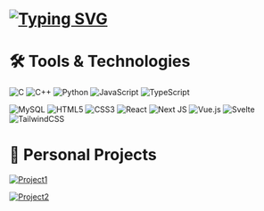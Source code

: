 # [![Typing SVG](https://readme-typing-svg.herokuapp.com?font=Helvetica&size=30&duration=4800&pause=1000&color=F0F6FC&width=435&lines=Hi+there+%F0%9F%91%8B%2C+I'm+Pouya;Welcome+to+my+GitHub+Profile)](https://git.io/typing-svg)

# 🛠️ Tools & Technologies
![C](https://img.shields.io/badge/c-%2300599C.svg?style=for-the-badge&logo=c&logoColor=white) ![C++](https://img.shields.io/badge/c++-%2300599C.svg?style=for-the-badge&logo=c%2B%2B&logoColor=white) ![Python](https://img.shields.io/badge/python-3670A0?style=for-the-badge&logo=python&logoColor=ffdd54) ![JavaScript](https://img.shields.io/badge/javascript-%23323330.svg?style=for-the-badge&logo=javascript&logoColor=%23F7DF1E) ![TypeScript](https://img.shields.io/badge/TypeScript-007ACC?style=for-the-badge&logo=typescript&logoColor=white) 

![MySQL](https://img.shields.io/badge/mysql-%2335495e.svg?style=for-the-badge&logo=mysql&logoColor=white) ![HTML5](https://img.shields.io/badge/html-%23E34F26.svg?style=for-the-badge&logo=html5&logoColor=white) ![CSS3](https://img.shields.io/badge/css-%231572B6.svg?style=for-the-badge&logo=css3&logoColor=white) ![React](https://img.shields.io/badge/react-%2320232a.svg?style=for-the-badge&logo=react&logoColor=%2361DAFB) ![Next JS](https://img.shields.io/badge/Next-black?style=for-the-badge&logo=next.js&logoColor=white) ![Vue.js](https://img.shields.io/badge/vuejs-%2335495e.svg?style=for-the-badge&logo=vuedotjs&logoColor=%234FC08D) ![Svelte](https://img.shields.io/badge/svelte-%23f1413d.svg?style=for-the-badge&logo=svelte&logoColor=white) ![TailwindCSS](https://img.shields.io/badge/tailwind-%2338B2AC.svg?style=for-the-badge&logo=tailwind-css&logoColor=white)

# 💫 Personal Projects
[![Project1](https://github-readme-stats.vercel.app/api/pin/?username=P0u4a&repo=playlist-generator&show_owner=false&theme=github_dark_dimmed)](https://github.com/P0u4a/playlist-generator)

[![Project2](https://github-readme-stats.vercel.app/api/pin?username=P0u4a&repo=vs-gradient-maker&show_owner=false&theme=github_dark_dimmed)](https://github.com/P0u4a/vs-gradient-maker)
